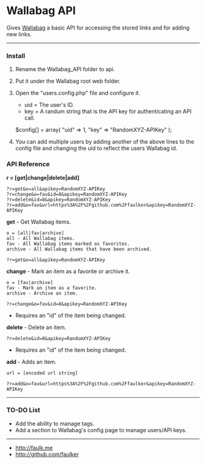 Wallabag API
===

Gives [Wallabag](https://www.wallabag.org/ "Wallabag") a basic API for accessing the stored links and for adding new links.

***

### Install ###

 1. Rename the Wallabag_API folder to api.
 2. Put it under the Wallabag root web folder.
 3. Open the "users.config.php" file and configure it.
	 * uid = The user's ID.
	 * key = A randum string that is the API key for authenticating an API call.
 
    $config[] = array( "uid" => 1, "key" => "RandomXYZ-APIKey" );
 4. You can add multiple users by adding another of the above lines to the config file and changing the uid to reflect the users Wallabag id.


### API Reference ###

**r = [get|change|delete|add]**

	?r=get&o=all&apikey=RandomXYZ-APIKey
	?r=change&o=fav&id=8&apikey=RandomXYZ-APIKey
	?r=delete&id=8&apikey=RandomXYZ-APIKey
	?r=add&o=fav&url=https%3A%2F%2Fgithub.com%2Ffaulker&apikey=RandomXYZ-APIKey

**get** - Get Wallabag items.

	o = [all|fav|archive]
	all - All Wallabag items.
	fav - All Wallabag items marked as favorites.
	archive - All Wallabag items that have been archived.
	
	?r=get&o=all&apikey=RandomXYZ-APIKey

**change** - Mark an item as a favorite or archive it.

	o = [fav|archive]
	fav - Mark an item as a favorite.
	archive - Archive an item.
	
	?r=change&o=fav&id=8&apikey=RandomXYZ-APIKey

 * Requires an "id" of the item being changed.

**delete** - Delete an item.

	?r=delete&id=8&apikey=RandomXYZ-APIKey

* Requires an "id" of the item being changed.

**add** - Adds an item.

	url = [encoded url string]
	
	?r=add&o=fav&url=https%3A%2F%2Fgithub.com%2Ffaulker&apikey=RandomXYZ-APIKey

***

### TO-DO List ###

* Add the ability to manage tags.
* Add a section to Wallabag's config page to manage users/API keys.


***
* http://faulk.me 
* http://github.com/faulker